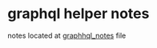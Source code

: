 # graphql helper notes

notes located at [graphhql_notes](https://github.com/dennismzia/graphql_notes/blob/main/graphql_notes.md)
 file